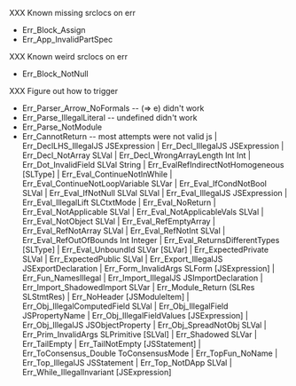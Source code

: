XXX Known missing srclocs on err
* Err_Block_Assign
* Err_App_InvalidPartSpec

XXX Known weird srclocs on err
* Err_Block_NotNull

XXX Figure out how to trigger

* Err_Parser_Arrow_NoFormals -- (=> e) didn't work
* Err_Parse_IllegalLiteral -- undefined didn't work
* Err_Parse_NotModule
* Err_CannotReturn -- most attempts were not valid js
  | Err_DeclLHS_IllegalJS JSExpression
  | Err_Decl_IllegalJS JSExpression
  | Err_Decl_NotArray SLVal
  | Err_Decl_WrongArrayLength Int Int
  | Err_Dot_InvalidField SLVal String
  | Err_EvalRefIndirectNotHomogeneous [SLType]
  | Err_Eval_ContinueNotInWhile
  | Err_Eval_ContinueNotLoopVariable SLVar
  | Err_Eval_IfCondNotBool SLVal
  | Err_Eval_IfNotNull SLVal SLVal
  | Err_Eval_IllegalJS JSExpression
  | Err_Eval_IllegalLift SLCtxtMode
  | Err_Eval_NoReturn
  | Err_Eval_NotApplicable SLVal
  | Err_Eval_NotApplicableVals SLVal
  | Err_Eval_NotObject SLVal
  | Err_Eval_RefEmptyArray
  | Err_Eval_RefNotArray SLVal
  | Err_Eval_RefNotInt SLVal
  | Err_Eval_RefOutOfBounds Int Integer
  | Err_Eval_ReturnsDifferentTypes [SLType]
  | Err_Eval_UnboundId SLVar [SLVar]
  | Err_ExpectedPrivate SLVal
  | Err_ExpectedPublic SLVal
  | Err_Export_IllegalJS JSExportDeclaration
  | Err_Form_InvalidArgs SLForm [JSExpression]
  | Err_Fun_NamesIllegal
  | Err_Import_IllegalJS JSImportDeclaration
  | Err_Import_ShadowedImport SLVar
  | Err_Module_Return (SLRes SLStmtRes)
  | Err_NoHeader [JSModuleItem]
  | Err_Obj_IllegalComputedField SLVal
  | Err_Obj_IllegalField JSPropertyName
  | Err_Obj_IllegalFieldValues [JSExpression]
  | Err_Obj_IllegalJS JSObjectProperty
  | Err_Obj_SpreadNotObj SLVal
  | Err_Prim_InvalidArgs SLPrimitive [SLVal]
  | Err_Shadowed SLVar
  | Err_TailEmpty
  | Err_TailNotEmpty [JSStatement]
  | Err_ToConsensus_Double ToConsensusMode
  | Err_TopFun_NoName
  | Err_Top_IllegalJS JSStatement
  | Err_Top_NotDApp SLVal
  | Err_While_IllegalInvariant [JSExpression]
